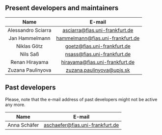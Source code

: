 ## Present developers and maintainers

| Name  | E-mail |
| :---: | :----: |
| Alessandro Sciarra | asciarra@fias.uni-frankfurt.de   |
| Jan Hammelmann     | hammelmann@fias.uni-frankfurt.de |
| Niklas Götz        | goetz@fias.uni-frankfurt.de      |
| Nils Saß           | nsass@fias.uni-frankfurt.de      |
| Renan Hirayama     | hirayama@fias.uni-frankfurt.de   |
| Zuzana Paulinyova  | zuzana.paulinyova@upjs.sk        |

## Past developers

Please, note that the e-mail address of past developers might not be active any more.

|  Name  | E-mail |
| :----: | :----: |
| Anna Schäfer | aschaefer@fias.uni-frankfurt.de |
